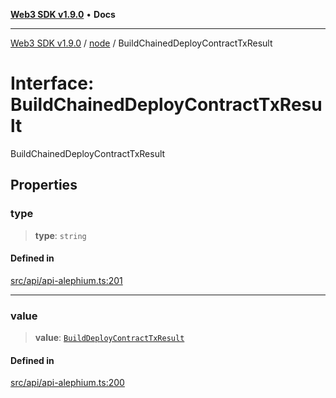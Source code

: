 [**Web3 SDK v1.9.0**](../../../README.md) • **Docs**

***

[Web3 SDK v1.9.0](../../../globals.md) / [node](../README.md) / BuildChainedDeployContractTxResult

# Interface: BuildChainedDeployContractTxResult

BuildChainedDeployContractTxResult

## Properties

### type

> **type**: `string`

#### Defined in

[src/api/api-alephium.ts:201](https://github.com/Mystic-Nayy/alephium-web3/blob/ee41f5e0e7d7fb0b155fe62f05b2ac03772895ca/packages/web3/src/api/api-alephium.ts#L201)

***

### value

> **value**: [`BuildDeployContractTxResult`](BuildDeployContractTxResult.md)

#### Defined in

[src/api/api-alephium.ts:200](https://github.com/Mystic-Nayy/alephium-web3/blob/ee41f5e0e7d7fb0b155fe62f05b2ac03772895ca/packages/web3/src/api/api-alephium.ts#L200)
